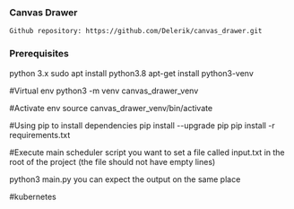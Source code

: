 ### Canvas Drawer

``Github repository: https://github.com/Delerik/canvas_drawer.git``
 
### Prerequisites
 python 3.x
 sudo apt install python3.8
 apt-get install python3-venv
 

#Virtual env
python3 -m venv canvas_drawer_venv

#Activate env
source canvas_drawer_venv/bin/activate

#Using pip to install dependencies
pip install --upgrade pip
pip install -r requirements.txt

#Execute main scheduler script
you want to set a file called input.txt in the root of the project (the file should not have empty lines)

python3 main.py
you can expect the output on the same place


#kubernetes

